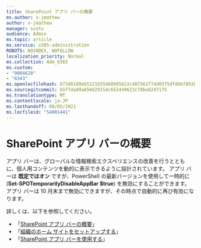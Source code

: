 ```yaml
---
title: SharePoint アプリ バーの概要
ms.author: v-jmathew
author: v-jmathew
manager: scotv
audience: Admin
ms.topic: article
ms.service: o365-administration
ROBOTS: NOINDEX, NOFOLLOW
localization_priority: Normal
ms.collection: Adm_O365
ms.custom:
- "9004628"
- "8343"
ms.openlocfilehash: 673d8189eb5121b55468985822c487562f74d05f5dfdbbf892b2ac8ab40d3e84
ms.sourcegitcommit: b5f7da89a650d2915dc652449623c78be6247175
ms.translationtype: MT
ms.contentlocale: ja-JP
ms.lasthandoff: 08/05/2021
ms.locfileid: "54001441"
---
```

# <a name="introduction-to-the-sharepoint-app-bar"></a>SharePoint アプリ バーの概要

アプリ バーは、グローバルな情報検索エクスペリエンスの改善を行うとともに、個人用コンテンツを動的に表示できるように設計されています。 アプリ バーは **既定ではオン** ですが、PowerShell の最新バージョンを使用して一時的に (**Set-SPOTemporarilyDisableAppBar $true**) を無効にすることができます。 アプリ バーは 10 月末まで無効にできますが、その時点で自動的に再び有効になります。

詳しくは、以下を参照してください。

- 「[SharePoint アプリ バーの概要](https://docs.microsoft.com/SharePoint/sharepoint-app-bar)」
- 「[組織のホーム サイトをセットアップする](https://docs.microsoft.com/sharepoint/home-site)」
- 「[SharePoint アプリ バーを使用する](https://support.microsoft.com/office/use-the-sharepoint-app-bar-b2ab82d5-9af7-445e-ad24-236c5a86b5f8)」
